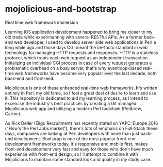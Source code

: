 # mojolicious-and-bootstrap
Real time web framework immersion 

Learning iOS application development happened to bring me closer to my old trade while experimenting with several RESTful APIs. As a former back-end web developer, I used to develop server side web applications in Perl a long while ago and those days CGI meant the de-facto standard in web technology for managing HTTP requests and responses. HTTP is a stateless protocol, which treats each web request as an independent transaction. Initializing an individual CGI process in case of every request generates a problematic overhead on a busy server, that's why eventloop-based real-time web frameworks have become very popular over the last decade, both back-end and front-end.

Mojolicious is one of these enhanced real-time web frameworks. It's written entirely in Perl, my old fame, so I feel a great deal of desire to learn and use it. This repository is dedicated to aid my learning process, as I intend to excercise the industry's best practices by creating a Git managed Mojolicious web app and utilizing a modern Perl toolchain (Perlbrew, Carton).

As Rick Deller (Eligo Recruitment) has recently stated on YAPC::Europe 2016 ("How's the Perl Jobs market"), there's lots of emphasis on Full-Stack these days, companies are looking at Perl developers with more than just back-end development. Bootstrap is one of the most popular front-end development frameworks today, it's responsive and mobile first, makes front-end development very fast and easy for those who don't have much experience with front-end design, so I'll attempt to combine it with Mojolicious to maintain some standard look and quality in my study case.  
